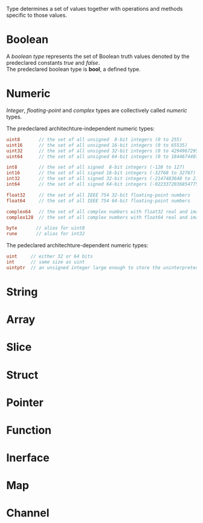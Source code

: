 Type determines a set of values together with operations and methods specific to those values. 

# Boolean 
A *boolean type* represents the set of Boolean truth values denoted by the predeclared constants *true* and *false*. <br>
The predeclared boolean type is **bool**, a defined type.

# Numeric
*Integer*, *floating-point* and *complex* types are collectively called *numeric* types.

The predeclared architechture-independent numeric types:
```go
uint8       // the set of all unsigned  8-bit integers (0 to 255)
uint16      // the set of all unsigned 16-bit integers (0 to 65535)
uint32      // the set of all unsigned 32-bit integers (0 to 4294967295)
uint64      // the set of all unsigned 64-bit integers (0 to 18446744073709551615)

int8        // the set of all signed  8-bit integers (-128 to 127)
int16       // the set of all signed 16-bit integers (-32768 to 32767)
int32       // the set of all signed 32-bit integers (-2147483648 to 2147483647)
int64       // the set of all signed 64-bit integers (-9223372036854775808 to 9223372036854775807)

float32     // the set of all IEEE 754 32-bit floating-point numbers
float64     // the set of all IEEE 754 64-bit floating-point numbers

complex64   // the set of all complex numbers with float32 real and imaginary parts
complex128  // the set of all complex numbers with float64 real and imaginary parts

byte       // alias for uint8
rune       // alias for int32
```

The pedeclared architechture-dependent numeric types:
```go
uint     // either 32 or 64 bits
int      // same size as uint
uintptr  // an unsigned integer large enough to store the uninterpreted bits of a pointer value
```

# String 

# Array

# Slice 

# Struct 

# Pointer 

# Function 

# Inerface

# Map

# Channel